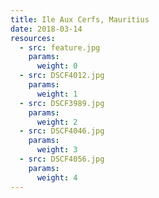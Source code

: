 ```yaml
---
title: Ile Aux Cerfs, Mauritius
date: 2018-03-14
resources:
  - src: feature.jpg
    params:
      weight: 0
  - src: DSCF4012.jpg
    params:
      weight: 1
  - src: DSCF3989.jpg
    params:
      weight: 2
  - src: DSCF4046.jpg
    params:
      weight: 3
  - src: DSCF4056.jpg
    params:
      weight: 4
---
```

